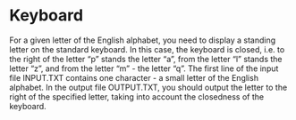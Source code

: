 # Keyboard
For a given letter of the English alphabet, you need to display a standing letter on the standard keyboard. In this case, the keyboard is closed, i.e. to the right of the letter “p” stands the letter “a”, from the letter “l” stands the letter “z”, and from the letter “m” - the letter “q”.
The first line of the input file INPUT.TXT contains one character - a small letter of the English alphabet.
In the output file OUTPUT.TXT, you should output the letter to the right of the specified letter, taking into account the closedness of the keyboard.
